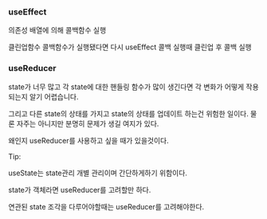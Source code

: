 ### useEffect

의존성 배열에 의해 콜백함수 실행

클린업함수 콜백함수가 실행됐다면 다시 useEffect 콜백 실행때 클린업 후 콜백 실행

### useReducer

state가 너무 많고 각 state에 대한 핸들링 함수가 많이 생긴다면 각 변화가 어떻게 작용되는지 알기 어렵습니다. 

그리고 다른 state의 상태를 가지고 state의 상태를 업데이트 하는건 위험한 일이다. 물론 자주는 아니지만 분명히 문제가 생길 여지가 있다.

왜인지 useReducer를 사용하고 싶을 때가 있을것이다.

Tip:

useState는 state관리 개별 관리이며 간단하게하기 위함이다.

state가 객체라면 useReducer를 고려할만 하다.

연관된 state 조각을 다루어야할때는 useReducer를 고려해야한다.